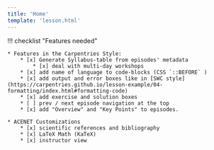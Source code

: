 ```yaml
---
title: 'Home'
template: 'lesson.html'
---
```


!!! checklist "Features needed"

    * Features in the Carpentries Style:
        * [x] Generate Syllabus-table from episodes' metadata
            * [x] deal with multi-day workshops
        * [x] add name of language to code-blocks (CSS `::BEFORE` )
        * [x] add output and error boxes like in [SWC style](https://carpentries.github.io/lesson-example/04-formatting/index.html#formatting-code)
        * [x] add exercise and solution boxes
        * [ ] prev / next episode navigation at the top
        * [x] add "Overview" and "Key Points" to episodes.
     
    * ACENET Customizations
        * [x] scientific references and bibliography
        * [x] LaTeX Math (KaTeX)
        * [x] instructor view

